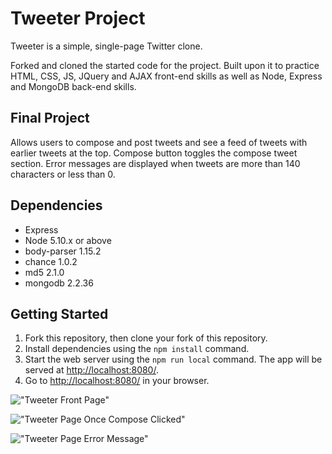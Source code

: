 # Tweeter Project

Tweeter is a simple, single-page Twitter clone.

Forked and cloned the started code for the project. Built upon it to practice HTML, CSS, JS, JQuery and AJAX front-end skills as well as Node, Express and MongoDB back-end skills.


## Final Project

Allows users to compose and post tweets and see a feed of tweets with earlier tweets at the top. Compose button toggles the compose tweet section. Error messages are displayed when tweets are more than 140 characters or less than 0. 


## Dependencies

- Express
- Node 5.10.x or above
- body-parser 1.15.2
- chance 1.0.2
- md5 2.1.0
- mongodb 2.2.36


## Getting Started

1. Fork this repository, then clone your fork of this repository.
2. Install dependencies using the `npm install` command.
3. Start the web server using the `npm run local` command. The app will be served at <http://localhost:8080/>.
4. Go to <http://localhost:8080/> in your browser.


!["Tweeter Front Page"]( . )

!["Tweeter Page Once Compose Clicked"]( .    )

!["Tweeter Page Error Message"]( .    )
